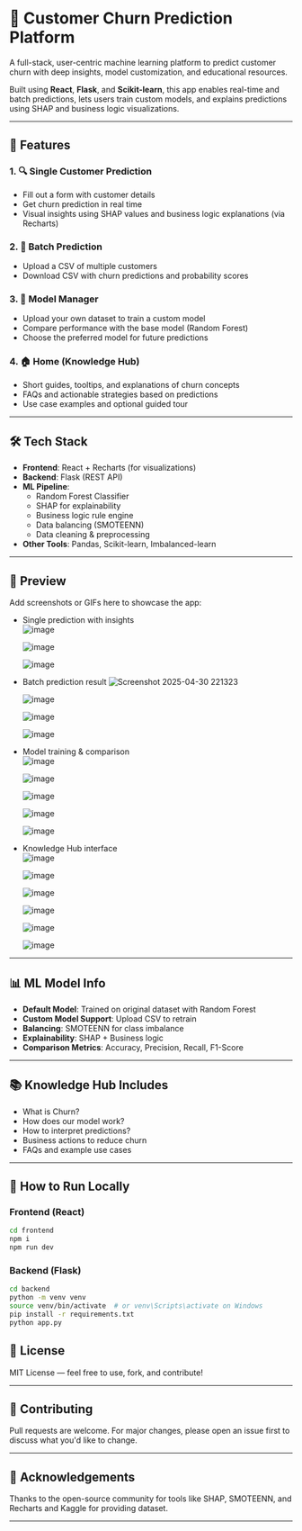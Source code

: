 # 🧠 Customer Churn Prediction Platform

A full-stack, user-centric machine learning platform to predict customer churn with deep insights, model customization, and educational resources.

Built using **React**, **Flask**, and **Scikit-learn**, this app enables real-time and batch predictions, lets users train custom models, and explains predictions using SHAP and business logic visualizations.

---

## 🚀 Features

### 1. 🔍 Single Customer Prediction
- Fill out a form with customer details
- Get churn prediction in real time
- Visual insights using SHAP values and business logic explanations (via Recharts)

### 2. 📂 Batch Prediction
- Upload a CSV of multiple customers
- Download CSV with churn predictions and probability scores

### 3. 🧠 Model Manager
- Upload your own dataset to train a custom model
- Compare performance with the base model (Random Forest)
- Choose the preferred model for future predictions

### 4. 🏠 Home (Knowledge Hub)
- Short guides, tooltips, and explanations of churn concepts
- FAQs and actionable strategies based on predictions
- Use case examples and optional guided tour

---

## 🛠️ Tech Stack

- **Frontend**: React + Recharts (for visualizations)
- **Backend**: Flask (REST API)
- **ML Pipeline**: 
  - Random Forest Classifier
  - SHAP for explainability
  - Business logic rule engine
  - Data balancing (SMOTEENN)
  - Data cleaning & preprocessing
- **Other Tools**: Pandas, Scikit-learn, Imbalanced-learn

---

## 📸 Preview

Add screenshots or GIFs here to showcase the app:

- Single prediction with insights  
  ![image](https://github.com/user-attachments/assets/4a3e6b0c-109a-4080-8acf-8ea737d2eac0)

  ![image](https://github.com/user-attachments/assets/a14ba4ce-b9b3-400b-bb57-f46e4cec0ac5)

  ![image](https://github.com/user-attachments/assets/01b69f5a-385d-4dea-9220-cb2dfd728b70)




- Batch prediction result
  ![Screenshot 2025-04-30 221323](https://github.com/user-attachments/assets/131f1ae6-37ec-4992-98a2-354569a461db)
  
  ![image](https://github.com/user-attachments/assets/f324dc43-be54-4fce-80e1-992739168534)

  ![image](https://github.com/user-attachments/assets/8807fd86-6e0b-4bfa-8eea-a5248757979a)

  ![image](https://github.com/user-attachments/assets/9a8cc666-b3ed-434a-986f-febe56dced17)




- Model training & comparison  
  ![image](https://github.com/user-attachments/assets/5e7d5db1-670f-4406-b301-3184c098e706)

  ![image](https://github.com/user-attachments/assets/19d913b7-b2ae-4e99-b7a7-859e7622cc0f)

  ![image](https://github.com/user-attachments/assets/ca2c34b0-22b5-455e-a0c8-902333a2e93d)

  ![image](https://github.com/user-attachments/assets/93925a4f-e65e-4926-91a1-737675a867f9)

  ![image](https://github.com/user-attachments/assets/38cd58e2-34b4-49d3-a452-fc87c81ffa72)






- Knowledge Hub interface  
  ![image](https://github.com/user-attachments/assets/d2ead0e0-b0af-4952-8626-1ffcc20c7aa9)

  ![image](https://github.com/user-attachments/assets/9694e7f9-22dd-457e-8d1d-7465f79f8a77)

  ![image](https://github.com/user-attachments/assets/77056e8a-dd76-48ef-8f92-ad73ed114dbf)

  ![image](https://github.com/user-attachments/assets/e056c349-4b4a-451e-a6e0-482f8116a351)

  ![image](https://github.com/user-attachments/assets/d270b5e1-7020-4fc7-92cd-269bc5d0191f)

  ![image](https://github.com/user-attachments/assets/250c294a-5c87-496a-b6ce-886611bddbce)



---

## 📊 ML Model Info

- **Default Model**: Trained on original dataset with Random Forest
- **Custom Model Support**: Upload CSV to retrain
- **Balancing**: SMOTEENN for class imbalance
- **Explainability**: SHAP + Business logic
- **Comparison Metrics**: Accuracy, Precision, Recall, F1-Score

---

## 📚 Knowledge Hub Includes

- What is Churn?
- How does our model work?
- How to interpret predictions?
- Business actions to reduce churn
- FAQs and example use cases

---

## 🧪 How to Run Locally

### Frontend (React)
```bash
cd frontend
npm i
npm run dev
```
### Backend (Flask)
```bash
cd backend
python -m venv venv
source venv/bin/activate  # or venv\Scripts\activate on Windows
pip install -r requirements.txt
python app.py
```
## 📄 License

MIT License — feel free to use, fork, and contribute!

---

## 🤝 Contributing

Pull requests are welcome. For major changes, please open an issue first to discuss what you'd like to change.

---

## 🙌 Acknowledgements

Thanks to the open-source community for tools like SHAP, SMOTEENN, and Recharts and Kaggle for providing dataset.


---


